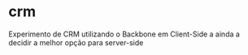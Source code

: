 crm
===

Experimento de CRM utilizando o Backbone em Client-Side a ainda a decidir a melhor opção para server-side